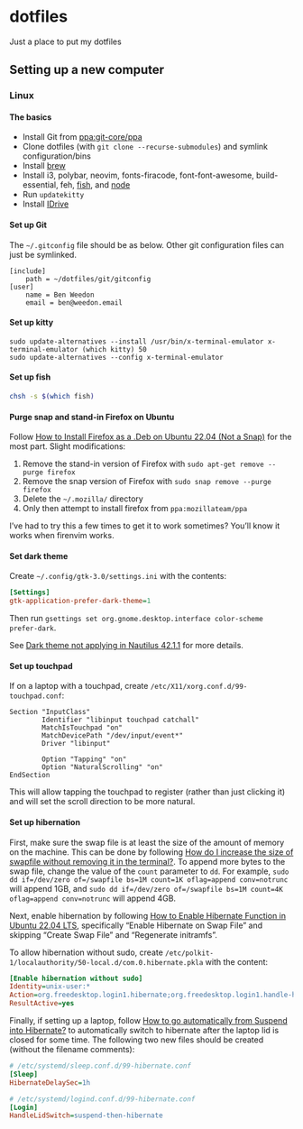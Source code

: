 # dotfiles
Just a place to put my dotfiles

## Setting up a new computer

### Linux

#### The basics

- Install Git from [ppa:git-core/ppa]
- Clone dotfiles (with `git clone --recurse-submodules`) and symlink
  configuration/bins
- Install [brew]
- Install i3, polybar, neovim, fonts-firacode, font-font-awesome,
  build-essential, feh, [fish], and [node]
- Run `updatekitty`
- Install [IDrive]

#### Set up Git

The `~/.gitconfig` file should be as below. Other git configuration files can
just be symlinked.

```gitconfig
[include]
    path = ~/dotfiles/git/gitconfig
[user]
    name = Ben Weedon
    email = ben@weedon.email
```

#### Set up kitty

```fish
sudo update-alternatives --install /usr/bin/x-terminal-emulator x-terminal-emulator (which kitty) 50
sudo update-alternatives --config x-terminal-emulator
```

#### Set up fish

```bash
chsh -s $(which fish)
```

#### Purge snap and stand-in Firefox on Ubuntu

Follow [How to Install Firefox as a .Deb on Ubuntu 22.04 (Not a Snap)] for the
most part. Slight modifications:

1. Remove the stand-in version of Firefox with `sudo apt-get remove --purge firefox`
2. Remove the snap version of Firefox with `sudo snap remove --purge firefox`
3. Delete the `~/.mozilla/` directory
4. Only then attempt to install firefox from `ppa:mozillateam/ppa`

I’ve had to try this a few times to get it to work sometimes? You’ll know it
works when firenvim works.

#### Set dark theme

Create `~/.config/gtk-3.0/settings.ini` with the contents:

```ini
[Settings]
gtk-application-prefer-dark-theme=1
```

Then run `gsettings set org.gnome.desktop.interface color-scheme prefer-dark`.

See [Dark theme not applying in Nautilus 42.1.1] for more details.

#### Set up touchpad

If on a laptop with a touchpad, create `/etc/X11/xorg.conf.d/99-touchpad.conf`:

```
Section "InputClass"
        Identifier "libinput touchpad catchall"
        MatchIsTouchpad "on"
        MatchDevicePath "/dev/input/event*"
        Driver "libinput"

        Option "Tapping" "on"
        Option "NaturalScrolling" "on"
EndSection
```

This will allow tapping the touchpad to register (rather than just clicking it)
and will set the scroll direction to be more natural.

#### Set up hibernation

First, make sure the swap file is at least the size of the amount of memory on
the machine. This can be done by following [How do I increase the size of
swapfile without removing it in the terminal?]. To append more bytes to the swap
file, change the value of the `count` parameter to `dd`. For example, `sudo dd
if=/dev/zero of=/swapfile bs=1M count=1K oflag=append conv=notrunc` will append
1GB, and `sudo dd if=/dev/zero of=/swapfile bs=1M count=4K oflag=append
conv=notrunc` will append 4GB.

Next, enable hibernation by following [How to Enable Hibernate Function in
Ubuntu 22.04 LTS], specifically “Enable Hibernate on Swap File” and skipping
“Create Swap File” and “Regenerate initramfs”.

To allow hibernation without sudo, create
`/etc/polkit-1/localauthority/50-local.d/com.0.hibernate.pkla` with the content:

```ini
[Enable hibernation without sudo]
Identity=unix-user:*
Action=org.freedesktop.login1.hibernate;org.freedesktop.login1.handle-hibernate-key;org.freedesktop.login1;org.freedesktop.login1.hibernate-multiple-sessions;org.freedesktop.login1.hibernate-ignore-inhibit
ResultActive=yes
```

Finally, if setting up a laptop, follow [How to go automatically from Suspend
into Hibernate?] to automatically switch to hibernate after the laptop lid is
closed for some time. The following two new files should be created (without the
filename comments):

```ini
# /etc/systemd/sleep.conf.d/99-hibernate.conf
[Sleep]
HibernateDelaySec=1h
```

```ini
# /etc/systemd/logind.conf.d/99-hibernate.conf
[Login]
HandleLidSwitch=suspend-then-hibernate
```

<!-- LINKS -->
[node]: https://github.com/nodesource/distributions#installation-instructions
[ppa:git-core/ppa]: https://git-scm.com/download/linux
[IDrive]: https://www.idrivedownloads.com/downloads/linux/download-for-linux/LinuxScripts/IDriveForLinux.zip
[How to Install Firefox as a .Deb on Ubuntu 22.04 (Not a Snap)]: https://www.omgubuntu.co.uk/2022/04/how-to-install-firefox-deb-apt-ubuntu-22-04
[fish]: https://launchpad.net/~fish-shell/+archive/ubuntu/release-3
[Dark theme not applying in Nautilus 42.1.1]: https://www.reddit.com/r/gnome/comments/ukx8k9/dark_theme_not_applying_in_nautilus_4211/
[Error opening terminal: xterm-kitty]: https://www.reddit.com/r/commandline/comments/prenxh/error_opening_terminal_xtermkitty/
[brew]: https://docs.brew.sh/Homebrew-on-Linux
[How do I increase the size of swapfile without removing it in the terminal?]: https://askubuntu.com/questions/927854/how-do-i-increase-the-size-of-swapfile-without-removing-it-in-the-terminal
[How to Enable Hibernate Function in Ubuntu 22.04 LTS]: https://ubuntuhandbook.org/index.php/2021/08/enable-hibernate-ubuntu-21-10/
[How to go automatically from Suspend into Hibernate?]: https://askubuntu.com/questions/12383/how-to-go-automatically-from-suspend-into-hibernate
